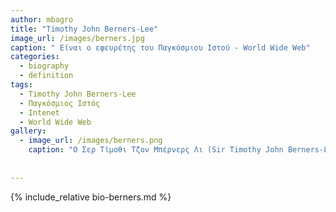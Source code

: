 ```yaml
---
author: mbagro
title: "Timothy John Berners-Lee"
image_url: /images/berners.jpg
caption: " Είναι ο εφευρέτης του Παγκόσμιου Ιστού - World Wide Web"
categories:
  - biography
  - definition
tags:
  - Timothy John Berners-Lee
  - Παγκόσμιος Ιστός
  - Ιntenet
  - World Wide Web
gallery:
  - image_url: /images/berners.png
    caption: "Ο Σερ Τίμοθι Τζον Μπέρνερς Λι (Sir Timothy John Berners-Lee, 8 Ιουνίου 1955), μέλος του Τάγματος της Αξίας, Ιππότης-Διοικητής του Τάγματος της Βρετανικής Αυτοκρατορίας, Μέλος της Βασιλικής Εταιρείας, Μέλος της Βασιλικής Εταιρείας Μηχανικής, Μέλος της Βασιλικής Εταιρείας Τεχνών είναι ο εφευρέτης του Παγκόσμιου Ιστού (World Wide Web), διευθυντής της κοινοπραξίας World Wide Web"
  
    
---
```


{% include_relative bio-berners.md %}


